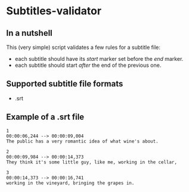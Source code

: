 # Subtitles-validator

## In a nutshell

This (very simple) script validates a few rules for a subtitle file:

* each subtitle should have its *start* marker set before the *end* marker.
* each subtitle should start *after* the end of the previous one.


## Supported subtitle file formats

* .srt

## Example of a .srt file

	1
	00:00:06,244 --> 00:00:09,004
	The public has a very romantic idea of what wine's about.   

	2
	00:00:09,984 --> 00:00:14,373
	They think it's some little guy, like me, working in the cellar,

	3
	00:00:14,373 --> 00:00:16,741
	working in the vineyard, bringing the grapes in. 
